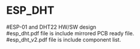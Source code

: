 # ESP_DHT
#ESP-01 and DHT22 HW/SW design  
#esp_dht.pdf file is include mirrored PCB ready file.  
#esp_dht_v2.pdf file is include component list.  
